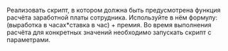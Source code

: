 Реализовать скрипт, в котором должна быть предусмотрена функция расчёта заработной платы сотрудника. 
Используйте в нём формулу: (выработка в часах*ставка в час) + премия. 
Во время выполнения расчёта для конкретных значений необходимо запускать скрипт с параметрами.

